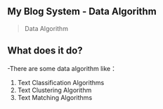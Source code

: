 ## My Blog System - Data Algorithm
 
> Data Algorithm

## What does it do?

-There are some data algorithm like：

1. Text Classification Algorithms
2. Text Clustering Algorithm
3. Text Matching Algorithms

